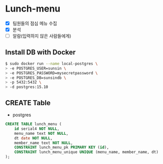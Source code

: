 # Lunch-menu

- [x] 팀원들의 점심 메뉴 수집
- [x] 분석
- [ ] 알람(입력하지 않은 사람들에게)

## Install DB with Docker
```bash
$ sudo docker run --name local-postgres \
> -e POSTGRES_USER=sunsin \
> -e POSTGRES_PASSWORD=mysecretpassword \
> -e POSTGRES_DB=sunsindb \
> -p 5432:5432 \
> -d postgres:15.10
```

## CREATE Table
- postgres

```sql
CREATE TABLE lunch_menu (
	id serial4 NOT NULL,
	menu_name text NOT NULL,
	dt date NOT NULL,
	member_name text NOT NULL,
	CONSTRAINT lunch_menu_pk PRIMARY KEY (id),
	CONSTRAINT lunch_menu_unique UNIQUE (menu_name, member_name, dt)
);
```
